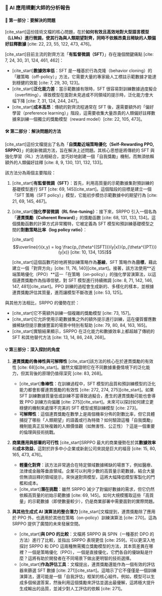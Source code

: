 ### 🤖 AI 應用規劃大師的分析報告

#### 🎯 第一部分：要解決的問題

[cite_start]這份技術文檔的核心問題，在於**如何有效且高效地對大型語言模型（LLMs）進行微調，使其行為與人類期望對齊，同時不依賴昂貴且稀缺的人類偏好註釋數據** [cite: 22, 23, 55, 122, 473, 476]。

[cite_start]目前主流的對齊方法「**有監督微調（SFT）**」存在幾個關鍵痛點 [cite: 7, 24, 30, 31, 124, 461, 462]：
* [cite_start]**數據效率低**：SFT 是一種基於行為克隆（behavior cloning）的「離策略（off-policy）」方法，它需要大量的專家級人工標註示範數據才能達到穩健的效能 [cite: 7, 29, 30, 123]。
* [cite_start]**泛化能力差**：當示範數據有限時，SFT 很容易對訓練數據過度擬合（overfitting），導致模型在面對未見過或不同領域的提示時，泛化能力會大幅下降 [cite: 7, 31, 124, 244, 247]。
* [cite_start]**成本高昂**：傳統的對齊流程通常在 SFT 後，還需要額外的「偏好學習（preference learning）」階段，這需要收集大量昂貴的人類偏好註釋數據來訓練一個獨立的獎勵模型（reward model）[cite: 22, 105, 473]。

#### 🛠️ 第二部分：解決問題的方法

[cite_start]這份文檔提出了名為「**自獎勵近端策略優化（Self-Rewarding PPO, SRPPO）**」的創新微調方法，旨在解決上述問題。其核心思想是將傳統的 SFT 與強化學習（RL）方法相結合，並巧妙地創建一個「自我獎勵」機制，而無須依賴額外的人類偏好註釋 [cite: 8, 9, 130, 131, 132, 133]。

該方法分為兩個主要階段：

1.  [cite_start]**有監督微調（SFT）**：首先，利用高質量的示範數據集對預訓練的基礎模型進行 SFT [cite: 69, 145][cite_start]。這個階段的目標是建立一個「SFT 策略（SFT policy）」模型，它能初步模仿示範數據中的期望行為 [cite: 21, 69, 145, 467]。

2.  [cite_start]**強化學習微調（RL fine-tuning）**：接下來，SRPPO 引入一個名為「**連貫獎勵（Coherent Reward）**」的獎勵函數 [cite: 68, 131, 133, 134]。這個獎勵函數的計算方式非常獨特，它被定義為 SFT 模型和預訓練基礎模型之間的**對數策略比率（log policy ratio）**：

    [cite_start]$$\overline{r}(x,y) = log \frac{p_{\theta^{(SFT)}}(y|x)}{p_{\theta^{(PT)}}(y|x)} [cite: 10, 134, 135]$$

    [cite_start]這個函數巧妙地將預訓練策略作為**基線**，SFT 策略作為**目標**，藉此建立一個「對齊方向」[cite: 11, 76, 140][cite_start]。接著，該方法使用**近端策略優化（PPO）**這一「在策略（on-policy）」的強化學習演算法，以這個連貫獎勵作為指導信號，對 SFT 模型進行持續微調 [cite: 8, 71, 142, 146, 147, 481][cite_start]。PPO 訓練的過程會生成新的、多樣化的樣本，並根據連貫獎勵評估其質量，進而讓模型不斷改進 [cite: 53, 125]。

與其他方法相比，SRPPO 的優勢在於：
* [cite_start]它不需額外訓練一個複雜的獎勵模型 [cite: 73, 157]。
* [cite_start]它允許使用示範數據集之外的額外提示進行訓練，這在優質響應數據稀缺但提示數據豐富的場景中特別有幫助 [cite: 79, 80, 84, 163, 165]。
* [cite_start]實驗結果顯示，SRPPO 在泛化能力和數據效率上都超越了傳統的 SFT 和其他替代方法 [cite: 13, 14, 86, 248, 268]。

#### 💡 第三部分：深入探討的角度

1.  **連貫獎勵的魯棒性與可解釋性**
    [cite_start]該方法的核心在於連貫獎勵的有效性 [cite: 68][cite_start]。雖然文檔證明它在不同數據重疊情境下的泛化能力，但其背後的原理仍值得深究 [cite: 83, 268]。
    * [cite_start]**魯棒性**：在訓練過程中，SFT 模型的品質和預訓練模型的泛化能力都會影響連貫獎勵的有效性 [cite: 272, 274, 275][cite_start]。如果 SFT 訓練數據質量低或訓練不當導致過擬合，產生的連貫獎勵可能也會導致 PPO 訓練方向偏離 [cite: 275][cite_start]。未來可以探討如何建立更穩健的機制來處理不完美的 SFT 模型或預訓練模型 [cite: 273]。
    * **可解釋性**：這個連貫獎勵在數學上是兩個機率分佈的對數比率，但它具體捕捉了哪些「人類期望」的語義或行為特徵？如何驗證這種「自我獎勵」機制能真正反映複雜的人類價值觀（如無害性、公正性）？這是一個重要的倫理與技術挑戰。

2.  **商業應用與部署的可行性**
    [cite_start]SRPPO 最大的商業優勢在於其**數據效率**和**成本效益**，這對於許多中小企業或新創公司來說是巨大的福音 [cite: 15, 80, 165, 473, 476]。
    * **輕量化對齊**：該方法非常適合在特定領域數據稀缺的場景下，例如醫療、法律或金融等垂直領域。企業可以利用少數的高質量示範數據，結合大量但無須註釋的領域提示，來快速對齊模型，這將大幅降低模型客製化的門檻和成本。
    * [cite_start]**潛在挑戰**：雖然 SRPPO 減少了對偏好數據的需求，但它仍然依賴高質量的初始示範數據 [cite: 69, 145]。如何大規模獲取這些「高質量」的示範數據（即使數量較少），仍是商業部署中需要面對的實際問題。

3.  **與其他生成式 AI 演算法的整合潛力**
    [cite_start]文檔提到，連貫獎勵除了應用於 PPO 外，也適用於其他在策略（on-policy）訓練演算法 [cite: 270]。這為 SRPPO 提供了廣闊的未來發展空間。
    * [cite_start]**與 DPO 的比較**：文檔將 SRPPO 與 SPIN（一種基於 DPO 的方法）進行了比較，並指出 SRPPO 表現更佳 [cite: 259]。可以更深入地探討 SRPPO 和 DPO 這兩種無需獨立獎勵模型的方法，其本質差異在哪裡？一個是策略優化（PPO），一個是直接優化，它們各自的優缺點是什麼？這將有助於開發者在不同場景下做出更明智的技術選擇。
    * [cite_start]**作為評估工具**：文檔提出，連貫獎勵還能作為一個有效的評估器來篩選 SFT 數據 [cite: 271][cite_start]。這暗示了它不僅僅是一個訓練演算法，還可能是一個「自我評估」框架的核心組件。例如，模型可以生成多個候選答案，然後利用這個獎勵來評估並選出最優解，這將極大提升生成輸出的品質，並減少對人工評估的依賴 [cite: 271]。